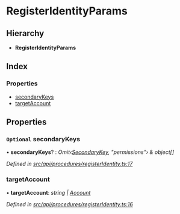 # RegisterIdentityParams

## Hierarchy

* **RegisterIdentityParams**

## Index

### Properties

* [secondaryKeys](registeridentityparams.md#optional-secondarykeys)
* [targetAccount](registeridentityparams.md#targetaccount)

## Properties

### `Optional` secondaryKeys

• **secondaryKeys**? : _Omit‹_[_SecondaryKey_](secondarykey.md)_, "permissions"› & object\[\]_

_Defined in_ [_src/api/procedures/registerIdentity.ts:17_](https://github.com/PolymathNetwork/polymesh-sdk/blob/bf2b7a12/src/api/procedures/registerIdentity.ts#L17)

### targetAccount

• **targetAccount**: _string \|_ [_Account_](../classes/account.md)

_Defined in_ [_src/api/procedures/registerIdentity.ts:16_](https://github.com/PolymathNetwork/polymesh-sdk/blob/bf2b7a12/src/api/procedures/registerIdentity.ts#L16)

